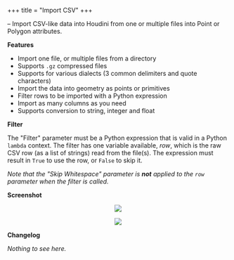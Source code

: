 +++
title = "Import CSV"
+++

&ndash; Import CSV-like data into Houdini from one or multiple files into
Point or Polygon attributes.

__Features__

* Import one file, or multiple files from a directory
* Supports `.gz` compressed files
* Supports for various dialects (3 common delimiters and quote characters)
* Import the data into geometry as points or primitives
* Filter rows to be imported with a Python expression
* Import as many columns as you need
* Supports conversion to string, integer and float

__Filter__

The "Filter" parameter must be a Python expression that is valid in a Python
`lambda` context. The filter has one variable available, *row*, which is the
raw CSV row (as a list of strings) read from the file(s). The expression must
result in `True` to use the row, or `False` to skip it.

*Note that the "Skip Whitespace" parameter is __not__ applied to the `row`
parameter when the filter is called.*

__Screenshot__

<p align="center"><img src="https://i.imgur.com/SJGiTk4.png"/></p>
<p align="center"><img src="https://i.imgur.com/3Nu0huN.png"/></p>

__Changelog__

*Nothing to see here.*
